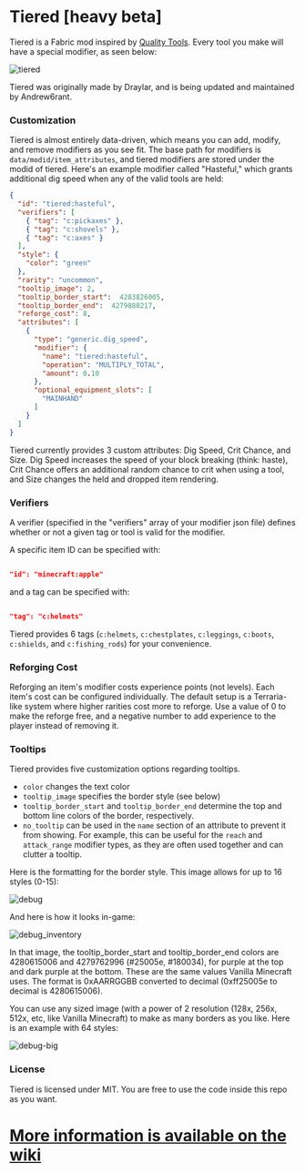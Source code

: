 # Tiered [heavy beta]

Tiered is a Fabric mod inspired by [Quality Tools](https://www.curseforge.com/minecraft/mc-mods/quality-tools). Every tool you make will have a special modifier, as seen below:

![tiered](https://user-images.githubusercontent.com/57331134/142939375-8ea3935d-ec9d-4f47-aea7-8cfb090a2159.png)

Tiered was originally made by Draylar, and is being updated and maintained by Andrew6rant.

### Customization

Tiered is almost entirely data-driven, which means you can add, modify, and remove modifiers as you see fit. The base path for modifiers is `data/modid/item_attributes`, and tiered modifiers are stored under the modid of tiered. Here's an example modifier called "Hasteful," which grants additional dig speed when any of the valid tools are held:
```json
{
  "id": "tiered:hasteful",
  "verifiers": [
    { "tag": "c:pickaxes" },
    { "tag": "c:shovels" },
    { "tag": "c:axes" }
  ],
  "style": {
    "color": "green"
  },
  "rarity": "uncommon",
  "tooltip_image": 2,
  "tooltip_border_start":  4283826005,
  "tooltip_border_end":  4279880217,
  "reforge_cost": 8,
  "attributes": [
    {
      "type": "generic.dig_speed",
      "modifier": {
        "name": "tiered:hasteful",
        "operation": "MULTIPLY_TOTAL",
        "amount": 0.10
      },
      "optional_equipment_slots": [
        "MAINHAND"
      ]
    }
  ]
}
```

Tiered currently provides 3 custom attributes: Dig Speed, Crit Chance, and Size. Dig Speed increases the speed of your block breaking (think: haste), Crit Chance offers an additional random chance to crit when using a tool, and Size changes the held and dropped item rendering.

### Verifiers

A verifier (specified in the "verifiers" array of your modifier json file) defines whether or not a given tag or tool is valid for the modifier. 

A specific item ID can be specified with:

```json

"id": "minecraft:apple"

```

and a tag can be specified with:

```json

"tag": "c:helmets"

```

Tiered provides 6 tags (`c:helmets`, `c:chestplates`, `c:leggings`, `c:boots`, `c:shields`, and `c:fishing_rods`) for your convenience.

### Reforging Cost

Reforging an item's modifier costs experience points (not levels). Each item's cost can be configured individually. The default setup is a Terraria-like system where higher rarities cost more to reforge. Use a value of 0 to make the reforge free, and a negative number to add experience to the player instead of removing it.

### Tooltips

Tiered provides five customization options regarding tooltips.

- `color` changes the text color
- `tooltip_image` specifies the border style (see below)
- `tooltip_border_start` and `tooltip_border_end` determine the top and bottom line colors of the border, respectively.
- `no_tooltip` can be used in the `name` section of an attribute to prevent it from showing. For example, this can be useful for the `reach` and `attack_range` modifier types, as they are often used together and can clutter a tooltip.

Here is the formatting for the border style. This image allows for up to 16 styles (0-15):

![debug](https://user-images.githubusercontent.com/57331134/145140352-ae70ddf9-6141-4288-a4b4-1868277498be.png)

And here is how it looks in-game:

![debug_inventory](https://user-images.githubusercontent.com/57331134/145140685-ce11ff58-b277-4029-b588-83f0db4b237d.png)

In that image, the tooltip_border_start and tooltip_border_end colors are 4280615006 and 4279762996 (#25005e, #180034), for purple at the top and dark purple at the bottom. These are the same values Vanilla Minecraft uses. The format is 0xAARRGGBB converted to decimal (0xff25005e to decimal is 4280615006).

You can use any sized image (with a power of 2 resolution (128x, 256x, 512x, etc, like Vanilla Minecraft) to make as many borders as you like. Here is an example with 64 styles:

![debug-big](https://user-images.githubusercontent.com/57331134/145140359-26c8014a-dcfc-4fbf-8364-41e7235bcbd9.png)


### License
Tiered is licensed under MIT. You are free to use the code inside this repo as you want.

# [More information is available on the wiki](https://github.com/Andrew6rant/tiered/wiki)
